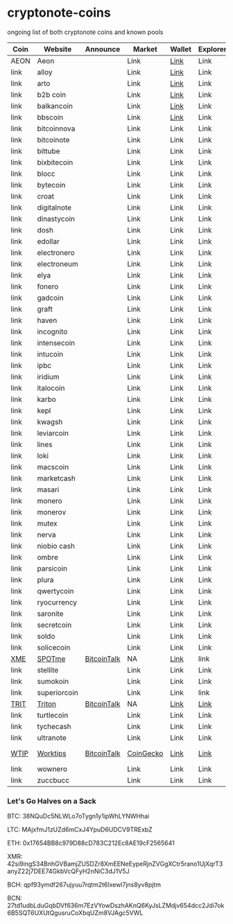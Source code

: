 # cryptonote-coins
ongoing list of both cryptonote coins and known pools

|  **Coin** | **Website** | **Announce** | **Market** | **Wallet** | **Explorer** | **Algo** | **Script** | **Git** | **Donate** |
|  ------ | ------ | ------ | ------ | ------ | ------ | ------ | ------ | ------ | ------ |
|  AEON | Aeon |  | Link | [Link](https://www.aeon.cash/#downloads) | Link | cn_lite_v7 | [GitHub](https://github.com/aeugenegray/xmr-stak-aeon.git) |  |  WmtK9TQ6yd2ZWZDAkRsebc2ppzUq2Wuo9XRRjHMH2fvqM3ARVqk3styJ6AavJFcpJFPFtxRGAqGFoJMZGJ6YYzQ61TYGfpykX.....26de7b7abd3e434586941e246e6a0de202ca6ae4677645f990b7d61770f0fe43 |
|  link | alloy |  | Link | [Link](https://alloyproject.org/#wallet) | Link |  | Link |  | Link |
|  link | arto |  | Link | [Link](https://www.arto.cash/#download) | Link |  | Link |  | Link |
|  link | b2b coin |  | Link | [Link](https://b2bcoin.xyz/#download) | Link |  | Link |  | Link |
|  link | balkancoin |  | Link | [Link](https://www.balkancoin.org/downloads/) | Link |  | Link |  | Link |
|  link | bbscoin |  | Link | [Link](https://bbscoin.xyz/download/#downloads) | Link |  | Link |  | Link |
|  link | bitcoinnova |  | Link | Link | Link |  | Link |  | Link |
|  link | bitcoinote |  | Link | Link | Link |  | Link |  | Link |
|  link | bittube |  | Link | Link | Link |  | Link |  | Link |
|  link | bixbitecoin |  | Link | Link | Link |  | Link |  | Link |
|  link | blocc |  | Link | Link | Link |  | Link |  | Link |
|  link | bytecoin |  | Link | Link | Link |  | Link |  | 27td1udbLduGqbDVf636m7EzVYowDszhAKnQ6KyJsLZMdjv654dcc2Jdi7ok6B5SQT6UXUtQgusruCoXbqUZm8VJAgc5VWL |
|  link | croat |  | Link | Link | Link |  | Link |  | Link |
|  link | digitalnote |  | Link | Link | Link |  | Link |  | Link |
|  link | dinastycoin |  | Link | Link | Link |  | Link |  | Link |
|  link | dosh |  | Link | Link | Link |  | Link |  | Link |
|  link | edollar |  | Link | Link | Link |  | Link |  | Link |
|  link | electronero |  | Link | Link | Link |  | Link |  | Link |
|  link | electroneum |  | Link | Link | Link |  | Link |  | Link |
|  link | elya |  | Link | Link | Link |  | Link |  | Link |
|  link | fonero |  | Link | Link | Link |  | Link |  | Link |
|  link | gadcoin |  | Link | Link | Link |  | Link |  | Link |
|  link | graft |  | Link | Link | Link |  | Link |  | Link |
|  link | haven |  | Link | Link | Link |  | Link |  | Link |
|  link | incognito |  | Link | Link | Link |  | Link |  | Link |
|  link | intensecoin |  | Link | Link | Link |  | Link |  | Link |
|  link | intucoin |  | Link | Link | Link |  | Link |  | Link |
|  link | ipbc |  | Link | Link | Link |  | Link |  | Link |
|  link | iridium |  | Link | Link | Link |  | Link |  | Link |
|  link | italocoin |  | Link | Link | Link |  | Link |  | Link |
|  link | karbo |  | Link | Link | Link |  | Link |  | Link |
|  link | kepl |  | Link | Link | Link |  | Link |  | Link |
|  link | kwagsh |  | Link | Link | Link |  | Link |  | Link |
|  link | leviarcoin |  | Link | Link | Link |  | Link |  | Link |
|  link | lines |  | Link | Link | Link |  | Link |  | Link |
|  link | loki |  | Link | Link | Link |  | Link |  | Link |
|  link | macscoin |  | Link | Link | Link |  | Link |  | Link |
|  link | marketcash |  | Link | Link | Link |  | Link |  | Link |
|  link | masari |  | Link | Link | Link |  | Link |  | Link |
|  link | monero |  | Link | Link | Link |  | Link |  | 42si9ingS34BnhGVBamjZUSDZr8XmEENeEypeRjnZVGgXCtr5rano1UjXqrT3anyZ22j7DEE74GkbVcQFyH2nNiC3dJ1V5J |
|  link | monerov |  | Link | Link | Link |  | Link |  | Link |
|  link | mutex |  | Link | Link | Link |  | Link |  | Link |
|  link | nerva |  | Link | Link | Link |  | Link |  | Link |
|  link | niobio cash |  | Link | Link | Link |  | Link |  | Link |
|  link | ombre |  | Link | Link | Link |  | Link |  | Link |
|  link | parsicoin |  | Link | Link | Link |  | Link |  | Link |
|  link | plura |  | Link | Link | Link |  | Link |  | Link |
|  link | qwertycoin |  | Link | Link | Link |  | Link |  | QWC1ezpQa8xhjAkAMNM2p5G7kuLrmXu8XjidgccoPEZncY4vKB4DD2MhiRx3qmWaKqcBUsVGVdnFjCD7P5Lmij1G1SCNpihRdT |
|  link | ryocurrency |  | Link | Link | Link |  | Link |  | Link |
|  link | saronite |  | Link | Link | Link |  | Link |  | Link |
|  link | secretcoin |  | Link | Link | Link |  | Link |  | Link |
|  link | soldo |  | Link | Link | Link |  | Link |  | Link |
|  link | solicecoin |  | Link | Link | Link |  | Link |  | Link |
|  [XME](https://github.com/aeugenegray/cryptonote-coins-list/tree/master/spotme) | [SPOTme](https://www2.spotmecoin.com/) | [BitcoinTalk](https://bitcointalk.org/index.php?topic=2701367.0) | NA | [Link](https://www2.spotmecoin.com/) | link | cn_lite_v7 | [GitHub](https://github.com/aeugenegray/xmr-stak-spotme) |  | Link |
|  link | stellite |  | Link | Link | Link |  | Link |  | Link |
|  link | sumokoin |  | Link | Link | Link |  | Link |  | Link |
|  link | superiorcoin |  | Link | Link | link |  | Link |  | Link |
|  [TRIT](https://github.com/aeugenegray/cryptonote-coins-list/tree/master/triton) | [Triton](https://tritonproject.org/) | [BitcoinTalk](https://bitcointalk.org/index.php?topic=2944793.0) | NA | [Link](https://tritonproject.org/#wallets) | [Link](http://explorer.tritonproject.org/) | cn_lite_v7 | [GitHub](https://github.com/aeugenegray/xmr-stak-triton) | [GitHub](https://github.com/Triton-io) | Tw1Wf4BYraTYsWMA7SRiQbTLHpzoVueedCsDBjXAF6tZC9Fjjw7s1pnhTfMjeAMcZJ7JMKipyfSTYdRiAAagUNae28hB14UFA |
|  link | turtlecoin |  | Link | Link | Link |  | Link |  | Link |
|  link | tychecash |  | Link | Link | Link |  | Link |  | Link |
|  link | ultranote |  | Link | Link | Link |  | Link |  | Link |
|  [WTIP](https://github.com/aeugenegray/cryptonote-coins-list/tree/master/worktips) | [Worktips](http://worktips.info/) | [BitcoinTalk](https://bitcointalk.org/index.php?topic=3086019.0) | [CoinGecko](https://www.coingecko.com/en/price_charts/worktips/usd) | [Link](http://worktips.info/) | [Link](http://blockexplorer.worktips.info/) | cn_lite-v1 | [Github](https://github.com/aeugenegray/xmr-stak-worktips) | [GitHub](https://github.com/worktips) | Link |
|  link | wownero |  | Link | Link | Link |  | Link |  | Link |
|  link | zuccbucc |  | Link | Link | Link |  | Link |  | Link |

### Let's Go Halves on a Sack

BTC: 38NQuDc5NLWLo7oTygn1y1ipWhLYNWHhai

LTC: MAjxfmJ1zUZd6mCxJ4YpuD6UDCV9TRExbZ

ETH: 0x17654BB8c979D88cD783C212Ec8AE19cF2565641

XMR: 42si9ingS34BnhGVBamjZUSDZr8XmEENeEypeRjnZVGgXCtr5rano1UjXqrT3anyZ22j7DEE74GkbVcQFyH2nNiC3dJ1V5J

BCH: qpf93ymdf267ujyuu7rqtm2t6lxewl7jns8yv8pjtm

BCN: 27td1udbLduGqbDVf636m7EzVYowDszhAKnQ6KyJsLZMdjv654dcc2Jdi7ok6B5SQT6UXUtQgusruCoXbqUZm8VJAgc5VWL
